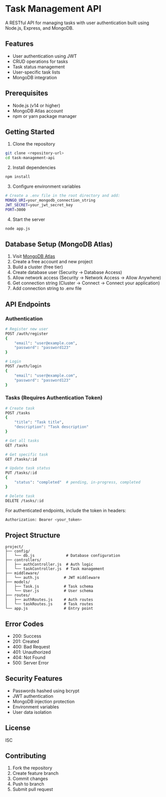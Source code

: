 # Task Management API

A RESTful API for managing tasks with user authentication built using Node.js, Express, and MongoDB.

## Features

- User authentication using JWT
- CRUD operations for tasks
- Task status management
- User-specific task lists
- MongoDB integration

## Prerequisites

- Node.js (v14 or higher)
- MongoDB Atlas account
- npm or yarn package manager

## Getting Started

1. Clone the repository
```bash
git clone <repository-url>
cd task-management-api
```

2. Install dependencies
```bash
npm install
```

3. Configure environment variables
```bash
# Create a .env file in the root directory and add:
MONGO_URI=your_mongodb_connection_string
JWT_SECRET=your_jwt_secret_key
PORT=3000
```

4. Start the server
```bash
node app.js
```

## Database Setup (MongoDB Atlas)

1. Visit [MongoDB Atlas](https://www.mongodb.com/cloud/atlas)
2. Create a free account and new project
3. Build a cluster (free tier)
4. Create database user (Security → Database Access)
5. Allow network access (Security → Network Access → Allow Anywhere)
6. Get connection string (Cluster → Connect → Connect your application)
7. Add connection string to .env file

## API Endpoints

### Authentication

```bash
# Register new user
POST /auth/register
{
    "email": "user@example.com",
    "password": "password123"
}

# Login
POST /auth/login
{
    "email": "user@example.com",
    "password": "password123"
}
```

### Tasks (Requires Authentication Token)

```bash
# Create task
POST /tasks
{
    "title": "Task title",
    "description": "Task description"
}

# Get all tasks
GET /tasks

# Get specific task
GET /tasks/:id

# Update task status
PUT /tasks/:id
{
    "status": "completed"  # pending, in-progress, completed
}

# Delete task
DELETE /tasks/:id
```

For authenticated endpoints, include the token in headers:
```bash
Authorization: Bearer <your_token>
```

## Project Structure

```
project/
├── config/
│   └── db.js              # Database configuration
├── controllers/
│   ├── authController.js  # Auth logic
│   └── taskController.js  # Task management
├── middleware/
│   └── auth.js           # JWT middleware
├── models/
│   ├── Task.js           # Task schema
│   └── User.js           # User schema
├── routes/
│   ├── authRoutes.js     # Auth routes
│   └── taskRoutes.js     # Task routes
└── app.js                # Entry point
```

## Error Codes

- 200: Success
- 201: Created
- 400: Bad Request
- 401: Unauthorized
- 404: Not Found
- 500: Server Error

## Security Features

- Passwords hashed using bcrypt
- JWT authentication
- MongoDB injection protection
- Environment variables
- User data isolation

## License

ISC

## Contributing

1. Fork the repository
2. Create feature branch
3. Commit changes
4. Push to branch
5. Submit pull request
